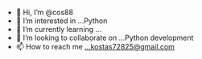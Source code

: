 - 👋 Hi, I’m @cos88
- 👀 I’m interested in ...Python
- 🌱 I’m currently learning ...
- 💞️ I’m looking to collaborate on ...Python development
- 📫 How to reach me ...kostas72825@gmail.com

<!---
cos88/cos88 is a ✨ special ✨ repository because its `README.md` (this file) appears on your GitHub profile.
You can click the Preview link to take a look at your changes.
--->
